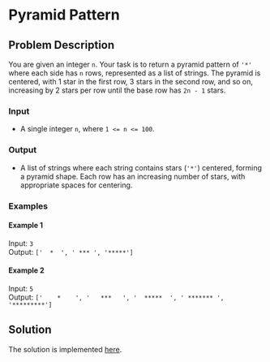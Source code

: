 # Pyramid Pattern

## Problem Description

You are given an integer `n`. Your task is to return a pyramid pattern of `'*'` where each side has `n` rows, represented as a list of strings. The pyramid is centered, with 1 star in the first row, 3 stars in the second row, and so on, increasing by 2 stars per row until the base row has `2n - 1` stars.

### Input

* A single integer `n`, where `1 <= n <= 100`.

### Output

* A list of strings where each string contains stars (`'*'`) centered, forming a pyramid shape. Each row has an increasing number of stars, with appropriate spaces for centering.

### Examples

#### Example 1

Input: `3`\
Output: `['  *  ', ' *** ', '*****']`

#### Example 2

Input: `5`\
Output: `['    *    ', '   ***   ', '  *****  ', ' ******* ', '*********']`

## Solution

The solution is implemented [here](./code.py).
